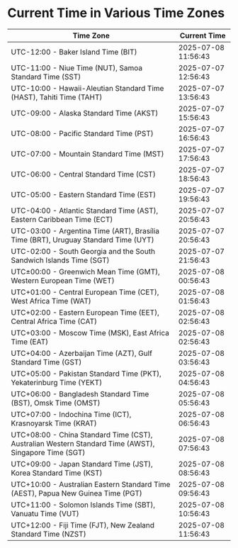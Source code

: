 # Current Time in Various Time Zones

| Time Zone | Current Time |
|-----------|--------------|
| UTC-12:00 - Baker Island Time (BIT) | 2025-07-08 11:56:43 |
| UTC-11:00 - Niue Time (NUT), Samoa Standard Time (SST) | 2025-07-07 12:56:43 |
| UTC-10:00 - Hawaii-Aleutian Standard Time (HAST), Tahiti Time (TAHT) | 2025-07-07 13:56:43 |
| UTC-09:00 - Alaska Standard Time (AKST) | 2025-07-07 15:56:43 |
| UTC-08:00 - Pacific Standard Time (PST) | 2025-07-07 16:56:43 |
| UTC-07:00 - Mountain Standard Time (MST) | 2025-07-07 17:56:43 |
| UTC-06:00 - Central Standard Time (CST) | 2025-07-07 18:56:43 |
| UTC-05:00 - Eastern Standard Time (EST) | 2025-07-07 19:56:43 |
| UTC-04:00 - Atlantic Standard Time (AST), Eastern Caribbean Time (ECT) | 2025-07-07 20:56:43 |
| UTC-03:00 - Argentina Time (ART), Brasília Time (BRT), Uruguay Standard Time (UYT) | 2025-07-07 20:56:43 |
| UTC-02:00 - South Georgia and the South Sandwich Islands Time (SGT) | 2025-07-07 21:56:43 |
| UTC±00:00 - Greenwich Mean Time (GMT), Western European Time (WET) | 2025-07-08 00:56:43 |
| UTC+01:00 - Central European Time (CET), West Africa Time (WAT) | 2025-07-08 01:56:43 |
| UTC+02:00 - Eastern European Time (EET), Central Africa Time (CAT) | 2025-07-08 02:56:43 |
| UTC+03:00 - Moscow Time (MSK), East Africa Time (EAT) | 2025-07-08 02:56:43 |
| UTC+04:00 - Azerbaijan Time (AZT), Gulf Standard Time (GST) | 2025-07-08 03:56:43 |
| UTC+05:00 - Pakistan Standard Time (PKT), Yekaterinburg Time (YEKT) | 2025-07-08 04:56:43 |
| UTC+06:00 - Bangladesh Standard Time (BST), Omsk Time (OMST) | 2025-07-08 05:56:43 |
| UTC+07:00 - Indochina Time (ICT), Krasnoyarsk Time (KRAT) | 2025-07-08 06:56:43 |
| UTC+08:00 - China Standard Time (CST), Australian Western Standard Time (AWST), Singapore Time (SGT) | 2025-07-08 07:56:43 |
| UTC+09:00 - Japan Standard Time (JST), Korea Standard Time (KST) | 2025-07-08 08:56:43 |
| UTC+10:00 - Australian Eastern Standard Time (AEST), Papua New Guinea Time (PGT) | 2025-07-08 09:56:43 |
| UTC+11:00 - Solomon Islands Time (SBT), Vanuatu Time (VUT) | 2025-07-08 10:56:43 |
| UTC+12:00 - Fiji Time (FJT), New Zealand Standard Time (NZST) | 2025-07-08 11:56:43 |
